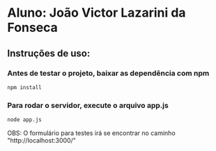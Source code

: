 # Aluno: João Victor Lazarini da Fonseca

## Instruções de uso:

### Antes de testar o projeto, baixar as dependência com npm

```bash
npm install
```

### Para rodar o servidor, execute o arquivo app.js

```bash
node app.js
```

OBS: O formulário para testes irá se encontrar no caminho "http://localhost:3000/"
